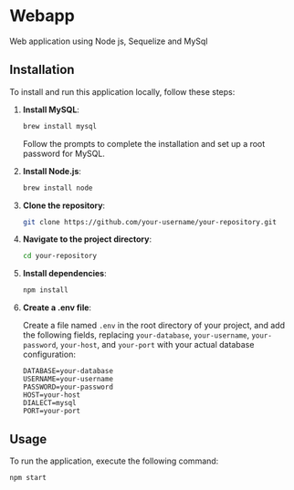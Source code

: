 # Webapp

Web application using Node js, Sequelize and MySql

## Installation

To install and run this application locally, follow these steps:

1. **Install MySQL**:

    ```bash
    brew install mysql
    ```

    Follow the prompts to complete the installation and set up a root password for MySQL.

2. **Install Node.js**:

    ```bash
    brew install node
    ```

3. **Clone the repository**:

    ```bash
    git clone https://github.com/your-username/your-repository.git
    ```

4. **Navigate to the project directory**:

    ```bash
    cd your-repository
    ```

5. **Install dependencies**:

    ```bash
    npm install
    ```

6. **Create a .env file**:

    Create a file named `.env` in the root directory of your project, and add the following fields, replacing `your-database`, `your-username`, `your-password`, `your-host`, and `your-port` with your actual database configuration:

    ```
    DATABASE=your-database
    USERNAME=your-username
    PASSWORD=your-password
    HOST=your-host
    DIALECT=mysql
    PORT=your-port
    ```

## Usage

To run the application, execute the following command:

```bash
npm start
